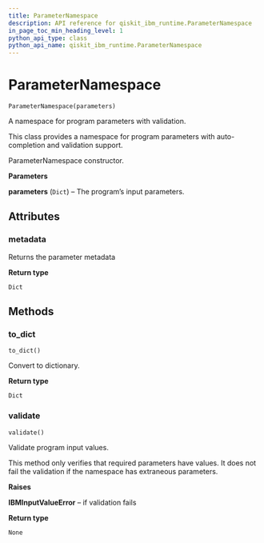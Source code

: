 ```yaml
---
title: ParameterNamespace
description: API reference for qiskit_ibm_runtime.ParameterNamespace
in_page_toc_min_heading_level: 1
python_api_type: class
python_api_name: qiskit_ibm_runtime.ParameterNamespace
---
```


# ParameterNamespace

<span id="qiskit_ibm_runtime.ParameterNamespace" />

`ParameterNamespace(parameters)`

A namespace for program parameters with validation.

This class provides a namespace for program parameters with auto-completion and validation support.

ParameterNamespace constructor.

**Parameters**

**parameters** (`Dict`) – The program’s input parameters.

## Attributes

<span id="qiskit_ibm_runtime.ParameterNamespace.metadata" />

### metadata

Returns the parameter metadata

**Return type**

`Dict`

## Methods

### to\_dict

<span id="qiskit_ibm_runtime.ParameterNamespace.to_dict" />

`to_dict()`

Convert to dictionary.

**Return type**

`Dict`

### validate

<span id="qiskit_ibm_runtime.ParameterNamespace.validate" />

`validate()`

Validate program input values.

<Admonition title="Note" type="note">
  This method only verifies that required parameters have values. It does not fail the validation if the namespace has extraneous parameters.
</Admonition>

**Raises**

**IBMInputValueError** – if validation fails

**Return type**

`None`

